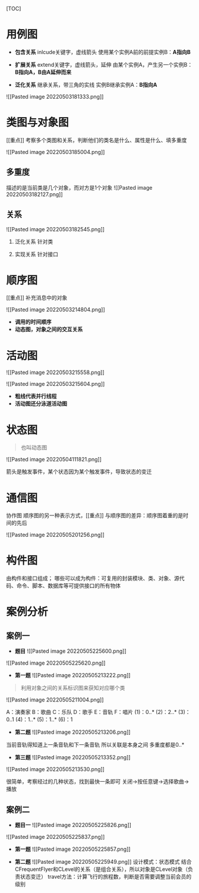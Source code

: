 [TOC]

# 用例图
* **包含关系**
inlcude关键字，虚线箭头
使用某个实例A前的前提实例B：**A指向B**

* **扩展关系**
extend关键字，虚线箭头，延伸
由某个实例A，产生另一个实例B：**B指向A，B由A延伸而来**

* **泛化关系**
继承关系，带三角的实线
实例B继承实例A：**B指向A**

![[Pasted image 20220503181333.png]]


# 类图与对象图
[[重点]] 考察多个类图和关系，判断他们的类名是什么、属性是什么、填多重度

![[Pasted image 20220503185004.png]]

## 多重度
描述的是当前类是几个对象，而对方是1个对象
![[Pasted image 20220503182127.png]]

## 关系
![[Pasted image 20220503182545.png]]

1. 泛化关系
针对类

2. 实现关系
针对接口

# 顺序图
[[重点]] 补充消息中的对象

![[Pasted image 20220503214804.png]]

* **调用的时间顺序**
* **动态图，对象之间的交互关系**

# 活动图
![[Pasted image 20220503215558.png]]

![[Pasted image 20220503215604.png]]

* **粗线代表并行线程**
* **活动图还分泳道活动图**

# 状态图
> 也叫动态图

![[Pasted image 20220504111821.png]]

箭头是触发事件，某个状态因为某个触发事件，导致状态的变迁


# 通信图
协作图
顺序图的另一种表示方式，[[重点]] 与顺序图的差异：顺序图着重的是时间的先后

![[Pasted image 20220505201256.png]]

#  构件图
由构件和接口组成；
哪些可以成为构件：可复用的封装模块、类、对象、源代码、命令、脚本、数据库等可提供接口的所有物体

# 案例分析

## 案例一

* **题目**
![[Pasted image 20220505225600.png]]

![[Pasted image 20220505225620.png]]

* **第一题**
![[Pasted image 20220505213222.png]]
> 利用对象之间的关系标识图来获知对应哪个类

![[Pasted image 20220505211004.png]]

A：演奏家
B：歌曲
C：乐队
D：歌手
E：音轨
F：唱片
(1)：0..*
(2)：2..*
(3)：0..1
(4)：1..*
(5)：1..*
(6)：1

* **第二题**
![[Pasted image 20220505213206.png]]

当前音轨得知道上一条音轨和下一条音轨
所以关联是本身之间
多重度都是0..*

* **第三题**
![[Pasted image 20220505213352.png]]

![[Pasted image 20220505213530.png]]

很简单，考察经过的几种状态，找到最快一条即可
关闭->按任意键->选择歌曲->播放



## 案例二
* **题目一**
![[Pasted image 20220505225826.png]]

![[Pasted image 20220505225837.png]]

* **第一题**
![[Pasted image 20220505225857.png]]

* **第二题**
![[Pasted image 20220505225949.png]]
设计模式：状态模式
结合CFrequentFlyer和CLevel的关系（是组合关系），所以对象是CLevel对象（负责状态变迁）
travel方法：计算飞行的旅程数，判断是否需要调整当前会员的级别
